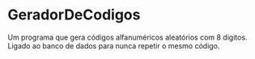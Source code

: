 # GeradorDeCodigos
Um programa que gera códigos alfanuméricos aleatórios com 8 digitos. Ligado ao banco de dados para nunca repetir o mesmo código.
